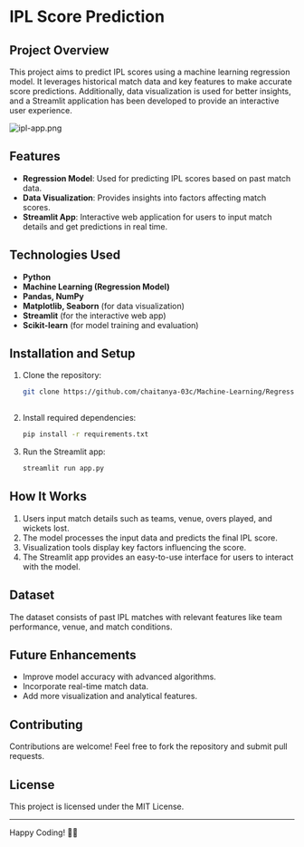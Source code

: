 # IPL Score Prediction

## Project Overview
This project aims to predict IPL scores using a machine learning regression model. It leverages historical match data and key features to make accurate score predictions. Additionally, data visualization is used for better insights, and a Streamlit application has been developed to provide an interactive user experience.

![ipl-app.png](https://github.com/chaitanya-03c/Machine-Learning/Regression/IPL-Dataset)

## Features
- **Regression Model**: Used for predicting IPL scores based on past match data.
- **Data Visualization**: Provides insights into factors affecting match scores.
- **Streamlit App**: Interactive web application for users to input match details and get predictions in real time.

## Technologies Used
- **Python**
- **Machine Learning (Regression Model)**
- **Pandas, NumPy**
- **Matplotlib, Seaborn** (for data visualization)
- **Streamlit** (for the interactive web app)
- **Scikit-learn** (for model training and evaluation)

## Installation and Setup
1. Clone the repository:
   ```bash
   git clone https://github.com/chaitanya-03c/Machine-Learning/Regression/IPL-Dataset.git
  
   ```
2. Install required dependencies:
   ```bash
   pip install -r requirements.txt
   ```
3. Run the Streamlit app:
   ```bash
   streamlit run app.py
   ```

## How It Works
1. Users input match details such as teams, venue, overs played, and wickets lost.
2. The model processes the input data and predicts the final IPL score.
3. Visualization tools display key factors influencing the score.
4. The Streamlit app provides an easy-to-use interface for users to interact with the model.

## Dataset
The dataset consists of past IPL matches with relevant features like team performance, venue, and match conditions.

## Future Enhancements
- Improve model accuracy with advanced algorithms.
- Incorporate real-time match data.
- Add more visualization and analytical features.

## Contributing
Contributions are welcome! Feel free to fork the repository and submit pull requests.

## License
This project is licensed under the MIT License.

---
Happy Coding! 🎯🏏

